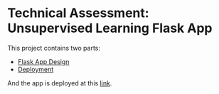 # Technical Assessment: Unsupervised Learning Flask App

This project contains two parts:
- [Flask App Design](flask-app)
- [Deployment](deployment)


And the app is deployed at this [link](https://whispering-shelf-70310.herokuapp.com/).